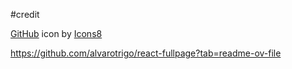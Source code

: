 #credit

<a target="_blank" href="https://icons8.com/icon/12598/github">GitHub</a> icon by <a target="_blank" href="https://icons8.com">Icons8</a>

https://github.com/alvarotrigo/react-fullpage?tab=readme-ov-file


